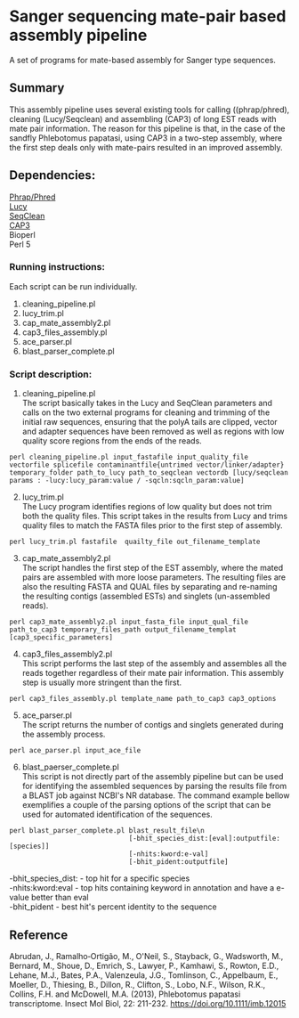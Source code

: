 # Sanger sequencing mate-pair based assembly pipeline
 A set of programs for mate-based assembly for Sanger type sequences. 
## Summary
This assembly pipeline uses several existing tools for calling ((phrap/phred),  cleaning (Lucy/Seqclean) and assembling (CAP3) of long EST reads with mate pair information. The reason for this pipeline is that, in the case of the sandfly Phlebotomus papatasi, using CAP3 in a two-step assembly, where the first step deals only with mate-pairs resulted in an improved assembly.

## Dependencies:
<a href="http://www.phrap.org/phredphrapconsed.html">Phrap/Phred </a><br>
<a href="http://www.complex.iastate.edu/download/Lucy2/index.html">Lucy</a><br>
<a href="ftp://occams.dfci.harvard.edu/pub/bio/tgi/software/seqclean/">SeqClean </a><br>
<a href="http://seq.cs.iastate.edu/">CAP3</a><br>
Bioperl <br>
Perl 5 <br>

### Running instructions:
Each script can be run individually. 
1. cleaning_pipeline.pl
2. lucy_trim.pl
3. cap_mate_assembly2.pl
4. cap3_files_assembly.pl
5. ace_parser.pl
6. blast_parser_complete.pl

### Script description:
1. cleaning_pipeline.pl<br>
The script basically takes in the Lucy and SeqClean parameters and calls on the two external programs for cleaning and trimming of the initial raw sequences, ensuring that the polyA tails are clipped, vector and adapter sequences have been removed as well as regions with low quality score regions from the ends of the reads. 
```
perl cleaning_pipeline.pl input_fastafile input_quality_file vectorfile splicefile contaminantfile{untrimed vector/linker/adapter} temporary_folder path_to_lucy path_to_seqclean vectordb [lucy/seqclean params : -lucy:lucy_param:value / -sqcln:sqcln_param:value]
```
2. lucy_trim.pl<br>
The Lucy program identifies regions of low quality but does not trim both the quality files. This script takes in the results from Lucy and trims quality files to match the FASTA files prior to the first step of assembly. 
```
perl lucy_trim.pl fastafile  quailty_file out_filename_template
```
3. cap_mate_assembly2.pl<br>
The script handles the first step of the EST assembly, where the mated pairs are assembled with more loose parameters. The resulting files are also the resulting FASTA and QUAL files by separating and re-naming the resulting contigs (assembled ESTs) and singlets (un-assembled reads). 
```
perl cap3_mate_assembly2.pl input_fasta_file input_qual_file path_to_cap3 temporary_files_path output_filename_templat [cap3_specific_parameters]
```
4. cap3_files_assembly2.pl<br>
This script performs the last step of the assembly and assembles all the reads together regardless of their mate pair information. This assembly step is usually more stringent than the first.
```
perl cap3_files_assembly.pl template_name path_to_cap3 cap3_options
```

5. ace_parser.pl<br>
The script returns the number of contigs and singlets generated during the assembly process. 
```
perl ace_parser.pl input_ace_file
```
6. blast_paerser_complete.pl<br>
This script is not directly part of the assembly pipeline but can be used for identifying the assembled sequences by parsing the results file from a BLAST job against NCBI's NR database. The command example bellow exemplifies a couple of the parsing options of the script that can be used for automated identification of the sequences.
```
perl blast_parser_complete.pl blast_result_file\n
                              [-bhit_species_dist:[eval]:outputfile:[species]]
                              [-nhits:kword:e-val]
                              [-bhit_pident:outputfile]
```
-bhit_species_dist: - top hit for a specific species<br>
-nhits:kword:eval - top hits containing keyword in annotation and have a e-value better than eval <br>
-bhit_pident - best hit's percent identity to the sequence <br>
## Reference

Abrudan, J., Ramalho‐Ortigão, M., O'Neil, S., Stayback, G., Wadsworth, M., Bernard, M., Shoue, D., Emrich, S., Lawyer, P., Kamhawi, S., Rowton, E.D., Lehane, M.J., Bates, P.A., Valenzeula, J.G., Tomlinson, C., Appelbaum, E., Moeller, D., Thiesing, B., Dillon, R., Clifton, S., Lobo, N.F., Wilson, R.K., Collins, F.H. and McDowell, M.A. (2013), Phlebotomus papatasi transcriptome. Insect Mol Biol, 22: 211-232. https://doi.org/10.1111/imb.12015
